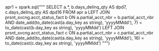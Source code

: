 apr1 = spark.sql("""
    SELECT  a.*, 
                    b.days_delinq_qty AS dpd7,
                    c.days_delinq_qty AS dpd16
    FROM apr a
    LEFT JOIN prsnt_svcng.acct_status_fact b
    ON a.partial_acct_nbr = b.partial_acct_nbr
    AND date_add(to_date(cast(a.day_key as string), 'yyyyMMdd'), 7) = to_date(cast(b.day_key as string), 'yyyyMMdd')
    LEFT JOIN prsnt_svcng.acct_status_fact c
    ON a.partial_acct_nbr = c.partial_acct_nbr
    AND date_add(to_date(cast(a.day_key as string), 'yyyyMMdd'), 16) = to_date(cast(c.day_key as string), 'yyyyMMdd')
""")
